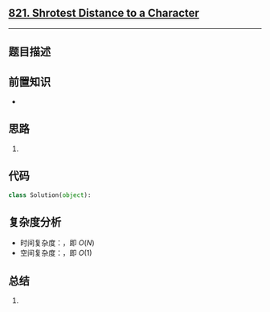 ## [821. Shrotest Distance to a Character](https://leetcode.com/problems/shortest-distance-to-a-character/description/)

---
## 题目描述



## 前置知识
- 

## 思路
1. 

## 代码
```python
class Solution(object):      
```

## 复杂度分析
- 时间复杂度：，即 $O(N)$
- 空间复杂度：，即 $O(1)$


## 总结
1. 